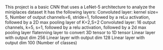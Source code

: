This project is a basic CNN that uses a LeNet-5 architecture to analyze the miniplaces dataset
It has the following layers:
Convoluted layer: kernel size= 5, Number of output channels=6, stride=1, followed by a reLu activation, followed by a 2D max pooling layer of K=2,S=2
Convoluted layer: 16 output channels, k=5, s=1, followed by a relu activation, followed by a 2d max pooling layer
flatenning layer to convert 3D tensor to 1D tensor
Linear layer with output dim 256
Linear layer with output dim 128
Linear layer with output dim 100 (Number of classes)


